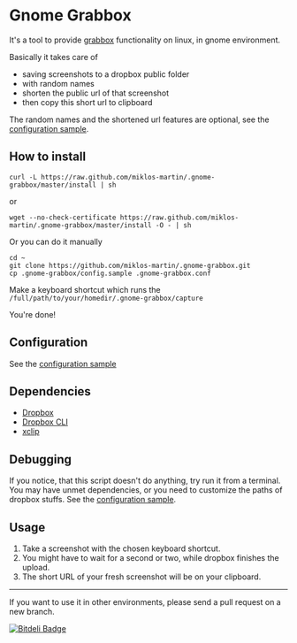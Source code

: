 # Gnome Grabbox

It's a tool to provide [grabbox](http://grabbox.devsoft.no/) functionality on linux, in gnome environment.

Basically it takes care of 

* saving screenshots to a dropbox public folder
* with random names
* shorten the public url of that screenshot
* then copy this short url to clipboard

The random names and the shortened url features are optional, see the [configuration sample](https://github.com/miklos-martin/.gnome-grabbox/blob/master/config.sample).

## How to install

`curl -L https://raw.github.com/miklos-martin/.gnome-grabbox/master/install | sh`

or

`wget --no-check-certificate https://raw.github.com/miklos-martin/.gnome-grabbox/master/install -O - | sh`

Or you can do it manually

```shell
cd ~
git clone https://github.com/miklos-martin/.gnome-grabbox.git
cp .gnome-grabbox/config.sample .gnome-grabbox.conf
```

Make a keyboard shortcut which runs the `/full/path/to/your/homedir/.gnome-grabbox/capture`

You're done!

## Configuration

See the [configuration sample](https://github.com/miklos-martin/.gnome-grabbox/blob/master/config.sample)

## Dependencies

* [Dropbox](https://www.dropbox.com/downloading?os=lnx)
* [Dropbox CLI](http://www.dropboxwiki.com/Using_Dropbox_CLI)
* [xclip](http://manpages.ubuntu.com/manpages/precise/man1/xclip.1.html)

## Debugging

If you notice, that this script doesn't do anything, try run it from a terminal. You may have unmet dependencies, or you need to customize the paths of dropbox stuffs. See the [configuration sample](https://github.com/miklos-martin/.gnome-grabbox/blob/master/config.sample).

## Usage

1. Take a screenshot with the chosen keyboard shortcut.
2. You might have to wait for a second or two, while dropbox finishes the upload.
3. The short URL of your fresh screenshot will be on your clipboard.

----

If you want to use it in other environments, please send a pull request on a new branch.

[![Bitdeli Badge](https://d2weczhvl823v0.cloudfront.net/miklos-martin/.gnome-grabbox/trend.png)](https://bitdeli.com/free "Bitdeli Badge")
